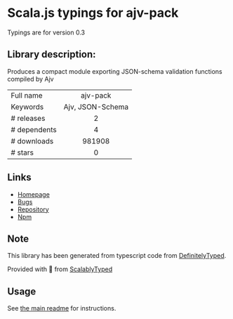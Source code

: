 
# Scala.js typings for ajv-pack

Typings are for version 0.3

## Library description:
Produces a compact module exporting JSON-schema validation functions compiled by Ajv

|                    |                 |
| ------------------ | :-------------: |
| Full name          | ajv-pack |
| Keywords           | Ajv, JSON-Schema |
| # releases         | 2 |
| # dependents       | 4 |
| # downloads        | 981908 |
| # stars            | 0 |

## Links
- [Homepage](https://github.com/epoberezkin/ajv-pack#readme)
- [Bugs](https://github.com/epoberezkin/ajv-pack/issues)
- [Repository](https://github.com/epoberezkin/ajv-pack)
- [Npm](https://www.npmjs.com/package/ajv-pack)
    


## Note
This library has been generated from typescript code from [DefinitelyTyped](https://definitelytyped.org).

Provided with :purple_heart: from [ScalablyTyped](https://github.com/oyvindberg/ScalablyTyped)

## Usage
See [the main readme](../../readme.md) for instructions.


